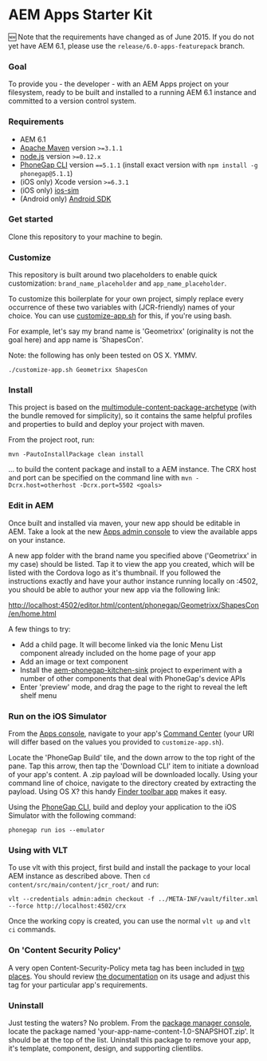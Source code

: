 AEM Apps Starter Kit
====================

:new: Note that the requirements have changed as of June 2015. If you do not yet have AEM 6.1, please use the `release/6.0-apps-featurepack` branch.


### Goal 

To provide you - the developer - with an AEM Apps project on your filesystem, ready to be built and installed to a running AEM 6.1 instance and committed to a version control system.


### Requirements

- AEM 6.1
- [Apache Maven](https://maven.apache.org/) version `>=3.1.1`
- [node.js](http://nodejs.org/) version `>=0.12.x`
- [PhoneGap CLI](https://github.com/phonegap/phonegap-cli) version `==5.1.1` (install exact version with `npm install -g phonegap@5.1.1`)
- (iOS only) Xcode version `>=6.3.1`
- (iOS only) [ios-sim](https://github.com/phonegap/ios-sim#installation) 
- (Android only) [Android SDK](https://developer.android.com/sdk/index.html)


### Get started

Clone this repository to your machine to begin.


### Customize

This repository is built around two placeholders to enable quick customization: `brand_name_placeholder` and `app_name_placeholder`.

To customize this boilerplate for your own project, simply replace every occurrence of these two variables with (JCR-friendly) names of your choice. You can use [customize-app.sh](customize-app.sh) for this, if you're using bash.

For example, let's say my brand name is 'Geometrixx' (originality is not the goal here) and app name is 'ShapesCon'. 

Note: the following has only been tested on OS X. YMMV.

	./customize-app.sh Geometrixx ShapesCon


### Install

This project is based on the [multimodule-content-package-archetype](http://dev.day.com/content/docs/en/aem/6-0/develop/how-tos/vlt-mavenplugin.html#multimodule-content-package-archetype) (with the bundle removed for simplicity), so it contains the same helpful profiles and properties to build and deploy your project with maven.

From the project root, run:

    mvn -PautoInstallPackage clean install 

... to build the content package and install to a AEM instance. The CRX host and port can be specified on the command line with `mvn -Dcrx.host=otherhost -Dcrx.port=5502 <goals>`


### Edit in AEM

Once built and installed via maven, your new app should be editable in AEM. Take a look at the new [Apps admin console](http://localhost:4502/aem/apps.html/content/phonegap) to view the available apps on your instance.

A new app folder with the brand name you specified above ('Geometrixx' in my case) should be listed. Tap it to view the app you created, which will be listed with the Cordova logo as it's thumbnail. If you followed the instructions exactly and have your author instance running locally on :4502, you should be able to author your new app via the following link:

[http://localhost:4502/editor.html/content/phonegap/Geometrixx/ShapesCon/en/home.html](http://localhost:4502/editor.html/content/phonegap/Geometrixx/ShapesCon/en/home.html)

A few things to try:

- Add a child page. It will become linked via the Ionic Menu List component already included on the home page of your app
- Add an image or text component
- Install the [aem-phonegap-kitchen-sink](https://github.com/blefebvre/aem-phonegap-kitchen-sink) project to experiment with a number of other components that deal with PhoneGap's device APIs
- Enter 'preview' mode, and drag the page to the right to reveal the left shelf menu


### Run on the iOS Simulator

From the [Apps console](http://localhost:4502/aem/apps.html/content/phonegap), navigate to your app's [Command Center](http://localhost:4502/libs/mobileapps/admin/content/dashboard.html/content/phonegap/Geometrixx/ShapesCon/shell) (your URI will differ based on the values you provided to `customize-app.sh`).

Locate the 'PhoneGap Build' tile, and the down arrow to the top right of the pane. Tap this arrow, then tap the 'Download CLI' item to initiate a download of your app's content. A .zip payload will be downloaded locally. Using your command line of choice, navigate to the directory created by extracting the payload. Using OS X? this handy [Finder toolbar app](https://github.com/jbtule/cdto) makes it easy.

Using the [PhoneGap CLI](https://github.com/phonegap/phonegap-cli), build and deploy your application to the iOS Simulator with the following command:

    phonegap run ios --emulator


### Using with VLT

To use vlt with this project, first build and install the package to your local AEM instance as described above. Then `cd content/src/main/content/jcr_root/` and run:

    vlt --credentials admin:admin checkout -f ../META-INF/vault/filter.xml --force http://localhost:4502/crx

Once the working copy is created, you can use the normal ``vlt up`` and ``vlt ci`` commands.


### On 'Content Security Policy'

A very open Content-Security-Policy meta tag has been included in [two](content-dev/src/main/content/jcr_root/apps/brand_name_placeholder/app_name_placeholder/components/ng-ionic-page/css_clientlibs.jsp) [places](content-dev/src/main/content/jcr_root/apps/brand_name_placeholder/app_name_placeholder/components/splash-page/headlibs.jsp). You should review [the documentation](https://github.com/apache/cordova-plugin-whitelist#content-security-policy) on its usage and adjust this tag for your particular app's requirements.


### Uninstall

Just testing the waters? No problem. From the [package manager console](http://localhost:4502/crx/packmgr/index.jsp), locate the package named 'your-app-name-content-1.0-SNAPSHOT.zip'. It should be at the top of the list. Uninstall this package to remove your app, it's template, component, design, and supporting clientlibs.


